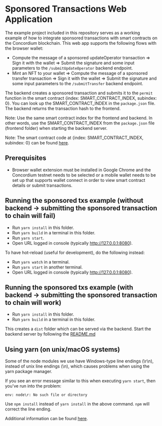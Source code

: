 # Sponsored Transactions Web Application

The example project included in this repository serves as a working example of how to integrate sponsored transactions with smart contracts on the Concordium blockchain. This web app supports the following flows with the browser wallet:

-   Compute the message of a sponsored updateOperator transaction => Sign it with the wallet => Submit the signature and some input parameters to the `/submitUpdateOperator` backend endpoint.
-   Mint an NFT to your wallet => Compute the message of a sponsored transfer transaction => Sign it with the wallet => Submit the signature and some input parameters to the `/submitTransfer` backend endpoint.

The backend creates a sponsored transaction and submits it to the `permit` function in the smart contract {index: SMART_CONTRACT_INDEX, subindex: 0}. You can look up the SMART_CONTRACT_INDEX in the `package.json` file. The backend returns the transaction hash to the frontend.

Note: Use the same smart contract index for the frontend and backend. In other words, use the SMART_CONTRACT_INDEX from the `package.json` file (frontend folder) when starting the backend server.

Note:
The smart contract code at {index: SMART_CONTRACT_INDEX, subindex: 0} can be found [here](https://github.com/Concordium/concordium-rust-smart-contracts/tree/main/examples/cis3-nft-sponsored-txs).

## Prerequisites

-   Browser wallet extension must be installed in Google Chrome and the Concordium testnet needs to be selected or a mobile wallet needs to be set up that supports wallet connect in order to view smart contract details or submit transactions.

## Running the sponsored txs example (without backend -> submitting the sponsored transaction to chain will fail)

-   Run `yarn install` in this folder.
-   Run `yarn build` in a terminal in this folder.
-   Run `yarn start`.
-   Open URL logged in console (typically http://127.0.0.1:8080).

To have hot-reload (useful for development), do the following instead:

-   Run `yarn watch` in a terminal.
-   Run `yarn start` in another terminal.
-   Open URL logged in console (typically http://127.0.0.1:8080).

## Running the sponsored txs example (with backend -> submitting the sponsored transaction to chain will work)

-   Run `yarn install` in this folder.
-   Run `yarn build` in a terminal in this folder.

This creates a `dist` folder which can be served via the backend. Start the backend server by following the [README.md](../backend/README.md)

## Using yarn (on unix/macOS systems)
Some of the node modules we use have Windows-type line endings (\r\n), instead of unix line endings (\n), which causes problems when using the yarn package manager.

If you see an error message similar to this when executing `yarn start`, then you've run into the problem:
```shell
env: node\r: No such file or directory
```

Use `npm install` instead of `yarn install` in the above command. `npm` will correct the line ending.

Additional information can be found [here](https://techtalkbook.com/env-noder-no-such-file-or-directory/).

